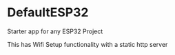 # DefaultESP32
Starter app for any ESP32 Project

This has Wifi Setup functionality with a static http server
